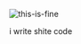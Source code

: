 ![this-is-fine](https://media.tenor.com/fKIG2kiLVPgAAAAM/this-is-fine-its-fine.gif)


i write shite code


